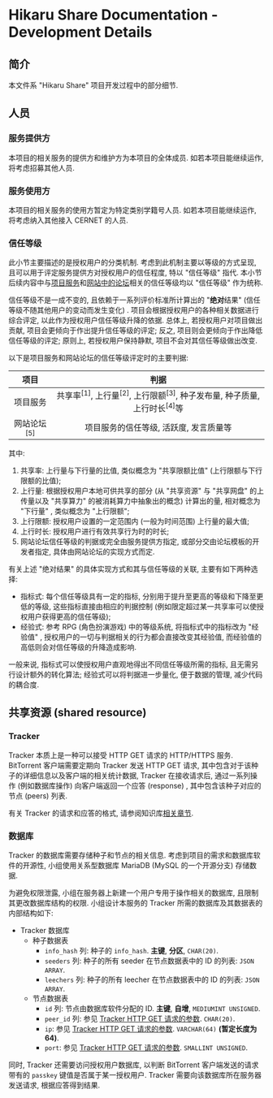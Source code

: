 # Hikaru Share Documentation - Development Details

## 简介

本文件系 "Hikaru Share" 项目开发过程中的部分细节.

## 人员

### 服务提供方

本项目的相关服务的提供方和维护方为本项目的全体成员. 如若本项目能继续运作, 将考虑招募其他人员.

### 服务使用方

本项目的相关服务的使用方暂定为特定类别学籍号人员. 如若本项目能继续运作, 将考虑纳入其他接入 CERNET 的人员.

### 信任等级

此小节主要描述的是授权用户的分类机制. 考虑到此机制主要以等级的方式呈现, 且可以用于评定服务提供方对授权用户的信任程度, 特以 "信任等级" 指代. 本小节后续内容中与[项目服务](/goals.md#服务)和[网站中的论坛](/goals.md#网站和数据库)相关的信任等级均以 "信任等级" 作为统称.

信任等级不是一成不变的, 且依赖于一系列评价标准所计算出的 "**绝对**结果" (信任等级不随其他用户的变动而发生变化) . 项目会根据授权用户的各种相关数据进行综合评定, 以此作为授权用户信任等级升降的依据. 总体上, 若授权用户对项目做出贡献, 项目会更倾向于作出提升信任等级的评定; 反之, 项目则会更倾向于作出降低信任等级的评定; 原则上, 若授权用户保持静默, 项目不会对其信任等级做出改变.

以下是项目服务和网站论坛的信任等级评定时的主要判据:

| 项目 | 判据 |
| :-: | :-: |
| 项目服务 | 共享率<sup>\[1\]</sup>, 上行量<sup>\[2\]</sup>, 上行限额<sup>\[3\]</sup>, 种子发布量, 种子质量, 上行时长<sup>\[4\]</sup>等 |
| 网站论坛<sup>\[5\]</sup> | 项目服务的信任等级, 活跃度, 发言质量等 |

其中:

1. 共享率: 上行量与下行量的比值, 类似概念为 "共享限额比值" (上行限额与下行限额的比值);
2. 上行量: 根据授权用户本地可供共享的部分 (从 "共享资源" 与 "共享网盘" 的上传量以及 "共享算力" 的被消耗算力中抽象出的概念) 计算出的量, 相对概念为 "下行量" , 类似概念为 "上行限额";
3. 上行限额: 授权用户设置的一定范围内 (一般为时间范围) 上行量的最大值;
4. 上行时长: 授权用户进行有效共享行为时的时长;
5. 网站论坛信任等级的判据或完全由服务提供方指定, 或部分交由论坛模板的开发者指定, 具体由网站论坛的实现方式而定.

有关上述 "绝对结果" 的具体实现方式和其与信任等级的关联, 主要有如下两种选择:

- 指标式: 每个信任等级具有一定的指标, 分别用于提升至更高的等级和下降至更低的等级, 这些指标直接由相应的判据控制 (例如限定超过某一共享率可以使授权用户获得更高的信任等级);
- 经验式: 参考 RPG (角色扮演游戏) 中的等级系统, 将指标式中的指标改为 "经验值" , 授权用户的一切与判据相关的行为都会直接改变其经验值, 而经验值的高低则会对信任等级的升降造成影响.

一般来说, 指标式可以使授权用户直观地得出不同信任等级所需的指标, 且无需另行设计额外的转化算法; 经验式可以将判据进一步量化, 便于数据的管理, 减少代码的耦合度.

## 共享资源 (shared resource)

### Tracker

Tracker 本质上是一种可以接受 HTTP GET 请求的 HTTP/HTTPS 服务. BitTorrent 客户端需要定期向 Tracker 发送 HTTP GET 请求, 其中包含对于该种子的详细信息以及客户端的相关统计数据, Tracker 在接收请求后, 通过一系列操作 (例如数据库操作) 向客户端返回一个应答 (response) , 其中包含该种子对应的节点 (peers) 列表.

有关 Tracker 的请求和应答的格式, 请参阅知识库[相关章节](/knowledge-base/tracker/http-service.md).

### 数据库

Tracker 的数据库需要存储种子和节点的相关信息. 考虑到项目的需求和数据库软件的开源性, 小组使用关系型数据库 MariaDB (MySQL 的一个开源分支) 存储数据.

为避免权限泄露, 小组在服务器上新建一个用户专用于操作相关的数据库, 且限制其更改数据库结构的权限. 小组设计本服务的 Tracker 所需的数据库及其数据表的内部结构如下:

- Tracker 数据库
  - 种子数据表
    - `info_hash` 列: 种子的 `info_hash`. **主键**, **分区**, `CHAR(20)`.
    - `seeders` 列: 种子的所有 seeder 在节点数据表中的 ID 的列表: `JSON ARRAY`.
    - `leechers` 列: 种子的所有 leecher 在节点数据表中的 ID 的列表: `JSON ARRAY`.
  - 节点数据表
    - `id` 列: 节点由数据库软件分配的 ID. **主键**, **自增**, `MEDIUMINT UNSIGNED`.
    - `peer_id` 列: 参见 [Tracker HTTP GET 请求的参数](/knowledge-base/tracker/http-service.md#参数). `CHAR(20)`.
    - `ip`: 参见 [Tracker HTTP GET 请求的参数](/knowledge-base/tracker/http-service.md#参数). `VARCHAR(64)` **(暂定长度为 64)**.
    - `port`: 参见 [Tracker HTTP GET 请求的参数](/knowledge-base/tracker/http-service.md#参数). `SMALLINT UNSIGNED`.

同时, Tracker 还需要访问授权用户数据库, 以判断 BitTorrent 客户端发送的请求带有的 `passkey` 键值是否属于某一授权用户. Tracker 需要向该数据库所在服务器发送请求, 根据应答得到结果.